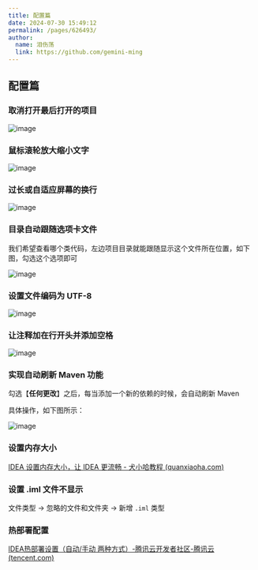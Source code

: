 ```yaml
---
title: 配置篇
date: 2024-07-30 15:49:12
permalink: /pages/626493/
author: 
  name: 泪伤荡
  link: https://github.com/gemini-ming
---
```

## 配置篇

### 取消打开最后打开的项目

![image](https://cmty256.github.io/imgs-blog/images/image.35n3idckfw00.webp)

### 鼠标滚轮放大缩小文字

![image](https://cmty256.github.io/imgs-blog/images/image.3wpat9vdewu0.webp)

### 过长或自适应屏幕的换行

![image](https://cmty256.github.io/imgs-blog/images/image.ptws7g5zkn4.webp)

### 目录自动跟随选项卡文件

我们希望查看哪个类代码，左边项目目录就能跟随显示这个文件所在位置，如下图，勾选这个选项即可

![image](https://cmty256.github.io/imgs-blog/images/image.5u5hxvidgn40.webp)



### 设置文件编码为 UTF-8

![image](https://cmty256.github.io/imgs-blog/images/image.3twyrcp17ug0.webp)

### 让注释加在行开头并添加空格

![image](https://cmty256.github.io/imgs-blog/images/image.2fvrhorb1o2s.webp)

### 实现自动刷新 Maven 功能

勾选【**任何更改**】之后，每当添加一个新的依赖的时候，会自动刷新 Maven

具体操作，如下图所示：

![image](https://cmty256.github.io/imgs-blog/project/image.65l6crtp5780.webp)

### 设置内存大小

[IDEA 设置内存大小，让 IDEA 更流畅 - 犬小哈教程 (quanxiaoha.com)](https://www.quanxiaoha.com/idea/idea-set-memory.html)

### 设置 .iml 文件不显示

文件类型 -> 忽略的文件和文件夹 -> 新增 `.iml` 类型

### 热部署配置

[IDEA热部署设置（自动/手动 两种方式）-腾讯云开发者社区-腾讯云 (tencent.com)](https://cloud.tencent.com/developer/article/2033409)